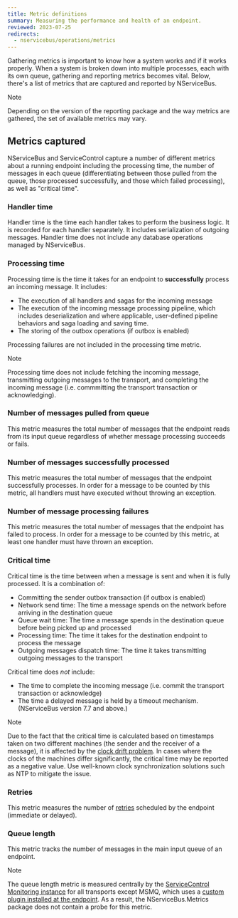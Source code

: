 ```yaml
---
title: Metric definitions
summary: Measuring the performance and health of an endpoint.
reviewed: 2023-07-25
redirects:
  - nservicebus/operations/metrics
---
```


Gathering metrics is important to know how a system works and if it works properly. When a system is broken down into multiple processes, each with its own queue, gathering and reporting metrics becomes vital. Below, there's a list of metrics that are captured and reported by NServiceBus.

> [!NOTE]
> Depending on the version of the reporting package and the way metrics are gathered, the set of available metrics may vary.

## Metrics captured

NServiceBus and ServiceControl capture a number of different metrics about a running endpoint including the processing time, the number of messages in each queue (differentiating between those pulled from the queue, those processed successfully, and those which failed processing), as well as "critical time".

### Handler time

Handler time is the time each handler takes to perform the business logic. It is recorded for each handler separately. It includes serialization of outgoing messages. Handler time does not include any database operations managed by NServiceBus.

### Processing time

Processing time is the time it takes for an endpoint to **successfully** process an incoming message. It includes:

- The execution of all handlers and sagas for the incoming message
- The execution of the incoming message processing pipeline, which includes deserialization and where applicable, user-defined pipeline behaviors and saga loading and saving time.
- The storing of the outbox operations (if outbox is enabled)

Processing failures are not included in the processing time metric.

> [!NOTE]
> Processing time does not include fetching the incoming message, transmitting outgoing messages to the transport, and completing the incoming message (i.e. commmitting the transport transaction or acknowledging).

### Number of messages pulled from queue

This metric measures the total number of messages that the endpoint reads from its input queue regardless of whether message processing succeeds or fails.

### Number of messages successfully processed

This metric measures the total number of messages that the endpoint successfully processes. In order for a message to be counted by this metric, all handlers must have executed without throwing an exception.

### Number of message processing failures

This metric measures the total number of messages that the endpoint has failed to process. In order for a message to be counted by this metric, at least one handler must have thrown an exception.

### Critical time

Critical time is the time between when a message is sent and when it is fully processed. It is a combination of:

- Committing the sender outbox transaction (if outbox is enabled)
- Network send time: The time a message spends on the network before arriving in the destination queue
- Queue wait time: The time a message spends in the destination queue before being picked up and processed
- Processing time: The time it takes for the destination endpoint to process the message
- Outgoing messages dispatch time: The time it takes transmitting outgoing messages to the transport

Critical time does _not_ include:

- The time to complete the incoming message (i.e. commit the transport transaction or acknowledge)
- The time a delayed message is held by a timeout mechanism. (NServiceBus version 7.7 and above.)

> [!NOTE]
> Due to the fact that the critical time is calculated based on timestamps taken on two different machines (the sender and the receiver of a message), it is affected by the [clock drift problem](https://en.wikipedia.org/wiki/Clock_drift). In cases where the clocks of the machines differ significantly, the critical time may be reported as a negative value. Use well-known clock synchronization solutions such as NTP to mitigate the issue.

### Retries

This metric measures the number of [retries](/nservicebus/recoverability) scheduled by the endpoint (immediate or delayed).

### Queue length

This metric tracks the number of messages in the main input queue of an endpoint.

> [!NOTE]
> The queue length metric is measured centrally by the [ServiceControl Monitoring instance](/servicecontrol/monitoring-instances) for all transports except MSMQ, which uses a [custom plugin installed at the endpoint](/monitoring/metrics/msmq-queue-length.md). As a result, the NServiceBus.Metrics package does not contain a probe for this metric.
